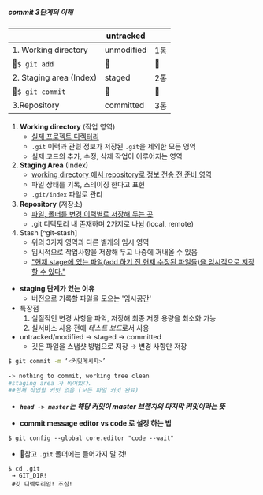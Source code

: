 ##### commit 3단계의 이해
|                         | untracked  |      |
| ----------------------- | ---------- | ---- |
| 1. Working directory    | unmodified | 1통  |
| 🔽`$ git add`            | 🔽          | 🔽    |
| 2. Staging area (Index) | staged     | 2통  |
| 🔽`$ git commit`         | 🔽          | 🔽    |
| 3.Repository            | committed  | 3통  |

1. **Working directory** (작업 영역)
   - <u>실제 프로젝트 디렉터리</u>
   - `.git` 이력과 관련 정보가 저장된 `.git`을 제외한 모든 영역 
   - 실제 코드의 추가, 수정, 삭제 작업이 이루어지는 영역
2. **Staging Area** (Index)
   - <u>working directory 에서 repository로 정보 전송 전 준비 영역</u>
   - 파일 상태를 기록, 스테이징 한다고 표현
   - `.git/index` 파일로 관리
3. **Repository** (저장소)
   - <u>파일, 폴더를 변경 이력별로 저장해 두는 곳</u>
   - .git 디텍토리 내 존재하며 2가지로 나뉨 (local, remote)
4. Stash [^git-stash]
   - 위의 3가지 영역과 다른 별개의 임시 영역
   - 임시적으로 작업사항을 저장해 두고 나중에 꺼내올 수 있음
   - <u>"현재 stage에 있는 파일(add 하기 전 현재 수정된 파일들)을 임시적으로 저장할 수 있다."</u>

- **staging 단계가 있는 이유**
  - 버전으로 기록할 파일을 모으는 '임시공간'
- 특장점
  1. 실질적인 변경 사항을 파악, 저장해 최종 저장 용량을 최소화 가능
  2. 실서비스 사용 전에 *테스트 보드*로서 사용
- untracked/modified → staged → committed
  - 깃은 파일을 스냅샷 방법으로 저장 → 변경 사항만 저장

```bash
$ git commit -m ‘<커밋메시지>’
  
-> nothing to commit, working tree clean
#staging area 가 비어있다.
##현재 작업할 커밋 없음 (모든 파일 커밋 완료)
```

- ***`head -> master`는 해당 커밋이 master 브랜치의 마지막 커밋이라는 뜻***



- **commit message editor vs code 로 설정 하는 법**
```shell
$ git config --global core.editor "code --wait"
```

-   📌참고 `.git` 폴더에는 들어가지 말 것!
```shell
$ cd .git  
 → GIT_DIR!  
 #깃 디렉토리임! 조심!
```